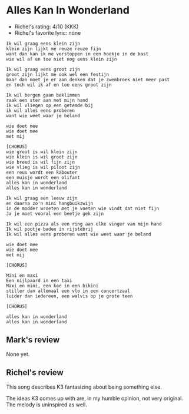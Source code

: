 # Alles Kan In Wonderland

 * Richel's rating: 4/10 (KKK)
 * Richel's  favorite lyric: none

```
Ik wil graag eens klein zijn
klein zijn lijkt me reuze reuze fijn
want dan kan ik me verstoppen in een hoekje in de kast
wie wil af en toe niet nog eens klein zijn

Ik wil graag eens groot zijn
groot zijn lijkt me ook wel een festijn
maar dan moet je er aan denken dat je zwembroek niet meer past
en toch wil ik af en toe eens groot zijn

Ik wil bergen gaan beklimmen
raak een ster aan met mijn hand
ik wil vliegen op een getemde bij
ik wil alles eens proberen
want wie weet waar je beland

wie doet mee
wie doet mee
met mij

[CHORUS]
wie groot is wil klein zijn
wie klein is wil groot zijn
wie breed is wil fijn zijn
wie vlieg is wil piloot zijn
een reus wordt een kabouter
een muisje wordt een olifant
alles kan in wonderland
alles kan in wonderland

Ik wil graag een leeuw zijn
en daarna zo'n mini hangbuikzwijn
in de modder wroeten met je voeten wie vindt dat niet fijn
Ja je moet vooral een beetje gek zijn

Ik wil een pizza als een ring aan elke vinger van mijn hand
Ik wil pootje baden in rijstebrij
Ik wil alles eens proberen want wie weet waar je beland

wie doet mee
wie doet mee
met mij

[CHORUS]

Mini en maxi
Een nijlpaard in een taxi
Maxi en mini, een koe in een bikini
stiller dan allemaal een vlo in een concertzaal
luider dan iedereen, een walvis op je grote teen

[CHORUS]

alles kan in wonderland
alles kan in wonderland
```

## Mark's review

None yet.

## Richel's review

This song describes K3 fantasizing about being something else.

The ideas K3 comes up with are, in my humble opinion, not very original. The melody is uninspired as well.
